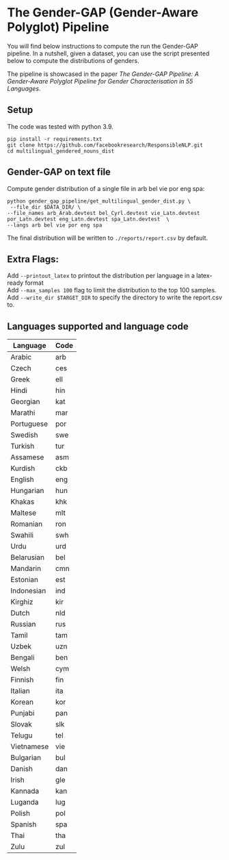 # The Gender-GAP (Gender-Aware Polyglot) Pipeline

You will find below instructions to compute the run the Gender-GAP pipeline. 
In a nutshell, given a dataset, you can use the script presented below to compute the distributions of genders. 

The pipeline is showcased in the paper *The Gender-GAP Pipeline: A Gender-Aware Polyglot Pipeline for Gender Characterisation in 55 Languages*. 

## Setup 

The code was tested with python 3.9. 

```
pip install -r requirements.txt
git clone https://github.com/facebookresearch/ResponsibleNLP.git
cd multilingual_gendered_nouns_dist
```

## Gender-GAP on text file


Compute gender distribution of a single file in arb bel vie por eng spa:     

```
python gender_gap_pipeline/get_multilingual_gender_dist.py \
 --file_dir $DATA_DIR/ \
--file_names arb_Arab.devtest bel_Cyrl.devtest vie_Latn.devtest por_Latn.devtest eng_Latn.devtest spa_Latn.devtest  \
--langs arb bel vie por eng spa
```

The final distribution will be written to ```./reports/report.csv``` by default.

## Extra Flags:

Add ```--printout_latex``` to printout the distribution per language in a latex-ready format    
Add ```--max_samples 100``` flag to limit the distribution to the top 100 samples.  
Add ```--write_dir $TARGET_DIR``` to specify the directory to write the report.csv to.  

 
## Languages supported and language code

| Language    | Code |
|-------------|------|
| Arabic      | arb  |
| Czech       | ces  |
| Greek       | ell  |
| Hindi       | hin  |
| Georgian    | kat  |
| Marathi     | mar  |
| Portuguese  | por  |
| Swedish     | swe  |
| Turkish     | tur  |
| Assamese    | asm  |
| Kurdish     | ckb  |
| English     | eng  |
| Hungarian   | hun  |
| Khakas      | khk  |
| Maltese     | mlt  |
| Romanian    | ron  |
| Swahili     | swh  |
| Urdu        | urd  |
| Belarusian  | bel  |
| Mandarin    | cmn  |
| Estonian    | est  |
| Indonesian  | ind  |
| Kirghiz     | kir  |
| Dutch       | nld  |
| Russian     | rus  |
| Tamil       | tam  |
| Uzbek       | uzn  |
| Bengali     | ben  |
| Welsh       | cym  |
| Finnish     | fin  |
| Italian     | ita  |
| Korean      | kor  |
| Punjabi     | pan  |
| Slovak      | slk  |
| Telugu      | tel  |
| Vietnamese  | vie  |
| Bulgarian   | bul  |
| Danish      | dan  |
| Irish       | gle  |
| Kannada     | kan  |
| Luganda     | lug  |
| Polish      | pol  |
| Spanish     | spa  |
| Thai        | tha  |
| Zulu        | zul  |


